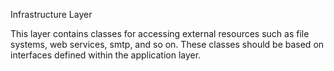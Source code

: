 Infrastructure Layer

This layer contains classes for accessing external resources such as file systems, web services, smtp, and so on. These classes should be based on interfaces defined within the application layer.

